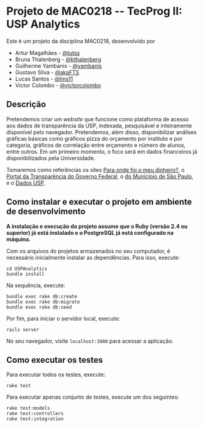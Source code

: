 # Projeto de MAC0218 -- TecProg II: USP Analytics

Este é um projeto da disciplina MAC0218, desenvolvido por
* Artur Magalhães - [@tutss](http://github.com/tutss)
* Bruna Thalenberg - [@bthalenberg](http://github.com/bthalenberg)
* Guilherme Yambanis - [@yambanis](http://github.com/yambanis)
* Gustavo Silva - [@akaFTS](http://github.com/akaFTS)
* Lucas Santos - [@lms11](http://github.com/lms11)
* Victor Colombo - [@victorcolombo](http://github.com/victorcolombo)

## Descrição

Pretendemos criar um _website_ que funcione como plataforma de acesso aos dados de transparência da USP, indexada, pesquisável e inteiramente disponível pelo navegador. Pretendemos, além disso, disponibilizar análises gráficas básicas como gráficos pizza do orçamento por instituto e por categoria, gráficos de correlação entre orçamento e número de alunos, entre outros. Em um primeiro momento, o foco será em dados financeiros já disponibilizados pela Universidade.

Tomaremos como referências os sites [Para onde foi o meu dinheiro?](http://paraondefoiomeudinheiro.org.br/datasets/overview), o [Portal da Transparência do Governo Federal](http://www.portaltransparencia.gov.br/), o [do Município de São Paulo](http://transparencia.prefeitura.sp.gov.br/), e o [Dados USP](https://uspdigital.usp.br/anuario).

## Como instalar e executar o projeto em ambiente de desenvolvimento

**A instalação e execução do projeto assume que o Ruby (versão 2.4 ou superior) já está instalado e o PostgreSQL já está configurado na máquina.**

Com os arquivos do projetos armazenados no seu computador, é necessário inicialmente instalar as dependências. Para isso, execute:

```
cd USPAnalytics
bundle install
```

Na sequência, execute:

```
bundle exec rake db:create
bundle exec rake db:migrate
bundle exec rake db:seed
```

Por fim, para iniciar o servidor local, execute:

```
rails server
```

No seu navegador, visite ```localhost:3000``` para acessar a aplicação.


## Como executar os testes

Para executar todos os testes, execute:

```
rake test
```

Para executar apenas conjunto de testes, execute um dos seguintes:

```
rake test:models
rake test:controllers
rake test:integration
```
